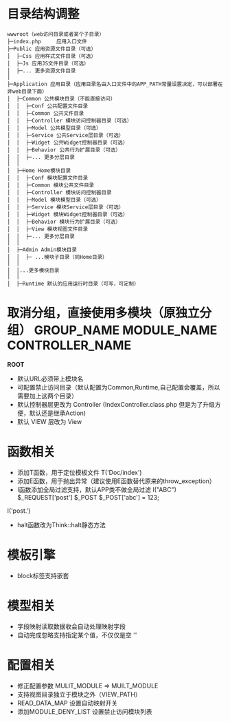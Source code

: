 # 目录结构调整
    wwwroot（web访问目录或者某个子目录）
    ├─index.php     应用入口文件
    ├─Public 应用资源文件目录（可选）
    │  ├─Css 应用样式文件目录（可选）
    │  ├─Js 应用JS文件目录（可选）
    │  ├─... 更多资源文件目录
    │  
    ├─Application 应用目录（应用目录名由入口文件中的APP_PATH常量设置决定，可以部署在非web目录下面）
    │  ├─Common 公共模块目录（不能直接访问）
    │  │  ├─Conf 公共配置文件目录
    │  │  ├─Common 公共文件目录
    │  │  ├─Controller 模块访问控制器目录（可选）
    │  │  ├─Model 公共模型目录（可选）
    │  │  ├─Service 公共Service层目录（可选）
    │  │  ├─Widget 公共Widget控制器目录（可选）
    │  │  ├─Behavior 公共行为扩展目录（可选）
    │  │  ├─... 更多分层目录
    │  │  
    │  ├─Home Home模块目录
    │  │  ├─Conf 模块配置文件目录
    │  │  ├─Common 模块公共文件目录
    │  │  ├─Controller 模块访问控制器目录
    │  │  ├─Model 模块模型目录（可选）
    │  │  ├─Service 模块Service层目录（可选）
    │  │  ├─Widget 模块Widget控制器目录（可选）
    │  │  ├─Behavior 模块行为扩展目录（可选）
    │  │  ├─View 模块视图文件目录
    │  │  ├─... 更多分层目录
    │  │
    │  ├─Admin Admin模块目录
    │  │  ├─ ...模块子目录（同Home目录）
    │  │
    │  │...更多模块目录
    │  │
    │  ├─Runtime 默认的应用运行时目录（可写，可定制）



# 取消分组，直接使用多模块（原独立分组） GROUP_NAME  MODULE_NAME CONTROLLER_NAME
__ROOT__

* 默认URL必须带上模块名
* 可配置禁止访问目录（默认配置为Common,Runtime,自己配置会覆盖，所以需要加上这两个目录）
* 默认控制器层更改为 Controller (IndexController.class.php 但是为了升级方便，默认还是继承Action)
* 默认 VIEW 层改为  View


# 函数相关

* 添加T函数，用于定位模板文件 T('Doc/index')
* 添加E函数，用于抛出异常（建议使用E函数替代原来的throw_exception）
* I函数添加全局过滤支持，默认APP类不做全局过滤 I("ABC")  $_REQUEST['post']  $_POST   $_POST['abc'] = 123;

I('post.')

* halt函数改为Think::halt静态方法

# 模板引擎

* block标签支持嵌套

# 模型相关

* 字段映射读取数据收会自动处理映射字段
* 自动完成忽略支持指定某个值，不仅仅是空 ''

# 配置相关

* 修正配置参数 MULIT_MODULE  => MUILT_MODULE
* 支持视图目录独立于模块之外（VIEW_PATH）
* READ_DATA_MAP 设置自动映射开关
* 添加MODULE_DENY_LIST 设置禁止访问模块列表